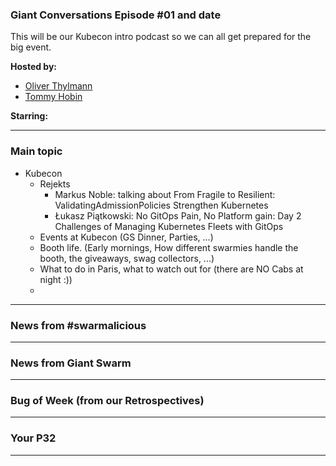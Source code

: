 
### Giant Conversations Episode #01 and date 

This will be our Kubecon intro podcast so we can all get prepared for the big event.


**Hosted by:** 

* [Oliver Thylmann](https://twitter.com/othylmann)
* [Tommy Hobin](https://twitter.com/tommyhobin)

**Starring:** 

------------------------------------------------------------------------------------------------------------------------------
### Main topic

* Kubecon
  * Rejekts
    * Markus Noble: talking about From Fragile to Resilient: ValidatingAdmissionPolicies Strengthen Kubernetes
    * Łukasz Piątkowski: No GitOps Pain, No Platform gain: Day 2 Challenges of Managing Kubernetes Fleets with GitOps
  * Events at Kubecon (GS Dinner, Parties, ...)
  * Booth life. (Early mornings, How different swarmies handle the booth, the giveaways, swag collectors, ...)
  * What to do in Paris, what to watch out for (there are NO Cabs at night :))
  * 

------------------------------------------------------------------------------------------------------------------------------

### News from #swarmalicious

------------------------------------------------------------------------------------------------------------------------------

### News from Giant Swarm

------------------------------------------------------------------------------------------------------------------------------


### Bug of Week (from our Retrospectives)

------------------------------------------------------------------------------------------------------------------------------

### Your P32

------------------------------------------------------------------------------------------------------------------------------




